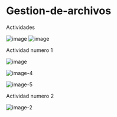 # Gestion-de-archivos
Actividades

![image](https://github.com/user-attachments/assets/ff8437cd-2430-46a7-8b20-829c1d7a317e)
![image](https://github.com/user-attachments/assets/6b2d2bec-1641-47d7-9d38-9f3cfdb876a1)

Actividad numero 1

![image](https://github.com/user-attachments/assets/ebfc6cb3-0e04-48ad-9e83-a925f24125b4)

![image-4](https://github.com/user-attachments/assets/c3f23610-ee7b-43ba-a0f7-e461c9de6709)

![image-5](https://github.com/user-attachments/assets/593906f3-0f30-4834-8897-65fc12688b65)


Actividad numero 2 

![image-2](https://github.com/user-attachments/assets/44881b5e-36bb-40b5-82af-79ec0de5e06d)
